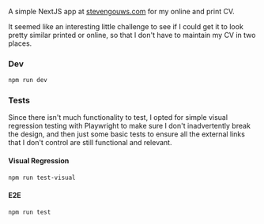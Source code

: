 A simple NextJS app at [stevengouws.com](https://stevengouws.com/) for my online and print CV.

It seemed like an interesting little challenge to see if I could get it to look pretty similar printed or online, so that I don't have to maintain my CV in two places.

### Dev

```bash
npm run dev
```

### Tests

Since there isn't much functionality to test, I opted for simple visual regression testing with Playwright to make sure I don't inadvertently break the design, and then just some basic tests to ensure all the external links that I don't control are still functional and relevant.

#### Visual Regression

```bash
npm run test-visual
```

#### E2E

```bash
npm run test
```
